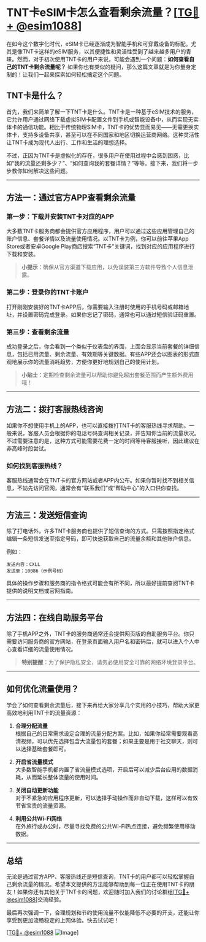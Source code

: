 # TNT卡eSIM卡怎么查看剩余流量？[[TG💪+ @esim1088](https://t.me/s/esim1088)]

在如今这个数字化时代，eSIM卡已经逐渐成为智能手机和可穿戴设备的标配。尤其是像TNT卡这样的eSIM服务，以其便捷性和灵活性受到了越来越多用户的青睐。然而，对于初次使用TNT卡的用户来说，可能会遇到一个问题：**如何查看自己的TNT卡剩余流量呢？** 如果你也有类似的疑问，那么这篇文章就是为你量身定制的！让我们一起来探索如何轻松搞定这个问题。

## TNT卡是什么？

首先，我们来简单了解一下TNT卡是什么。TNT卡是一种基于eSIM技术的服务，它允许用户通过网络下载虚拟SIM卡配置文件到手机或智能设备中，从而实现无实体卡的通信功能。相比于传统物理SIM卡，TNT卡的优势显而易见——无需更换实体卡，支持多设备共享，甚至可以在不同国家和地区切换运营商网络。这种灵活性让TNT卡成为现代人出行、工作和生活的理想选择。

不过，正因为TNT卡是虚拟化的存在，很多用户在使用过程中会感到困惑，比如“我的流量还剩多少？”、“如何查询我的套餐详情？”等等。接下来，我们将一步步教你如何解决这些问题。

---

## 方法一：通过官方APP查看剩余流量

### 第一步：下载并安装TNT卡对应的APP

大多数TNT卡服务商都会提供官方应用程序，用户可以通过这些应用管理自己的账户信息、套餐详情以及流量使用情况。以TNT卡为例，你可以前往苹果App Store或者安卓Google Play商店搜索“TNT卡”关键词，找到对应的应用程序进行下载和安装。

> **小提示**：确保从官方渠道下载应用，以免误装第三方软件导致个人信息泄露。

### 第二步：登录你的TNT卡账户

打开刚刚安装好的TNT卡APP后，你需要输入注册时使用的手机号码或邮箱地址，并设置密码完成登录。如果你忘记了密码，通常也可以通过短信验证码重置。

### 第三步：查看剩余流量

成功登录之后，你会看到一个类似于仪表盘的界面，上面会显示当前套餐的详细信息，包括已用流量、剩余流量、有效期等关键数据。有些APP还会以图表的形式直观地展示你的流量消耗趋势，方便你更好地规划自己的使用计划。

> **小贴士**：定期检查剩余流量可以帮助你避免超出套餐范围而产生额外费用哦！

---

## 方法二：拨打客服热线咨询

如果你不想使用手机上的APP，也可以直接拨打TNT卡的客服热线寻求帮助。一般来说，客服人员会根据你的电话号码查询相关记录，并告知你当前的流量状况。不过需要注意的是，这种方式可能需要花费一定的时间等待客服接听，因此建议在非高峰时段尝试。

### 如何找到客服热线？

客服热线通常会在TNT卡的官方网站或者APP内公布。如果你暂时找不到相关信息，不妨先访问官网，通常会有“联系我们”或“帮助中心”的入口供你查找。

---

## 方法三：发送短信查询

除了打电话外，许多TNT卡服务商也提供了短信查询的方式。只需按照指定格式编辑一条短信发送至指定号码，即可快速获取自己的流量余额和其他账户信息。

例如：
```
发送内容：CXLL
发送至：10086（示例号码）
```

具体的操作步骤和服务商的指令格式可能会有所不同，所以最好提前查阅TNT卡提供的说明文档或官网指南。

---

## 方法四：在线自助服务平台

除了手机APP之外，TNT卡的服务商通常还会提供网页版的自助服务平台。你只需要访问服务商的官方网站，在登录页面输入用户名和密码后，就可以进入个人中心查看详细的流量使用情况。

> **特别提醒**：为了保护隐私安全，请务必使用安全可靠的网络环境登录平台。

---

## 如何优化流量使用？

学会了如何查看剩余流量后，接下来再给大家分享几个实用的小技巧，帮助大家更高效地利用TNT卡的流量资源：

1. **合理分配流量**  
   根据自己的日常需求设定合理的流量分配方案。比如，如果你经常需要观看高清视频，可以优先选择包含大流量包的套餐；如果主要是用于社交聊天，则可以选择基础套餐即可。

2. **开启省流量模式**  
   大多数智能手机都内置了省流量模式选项，开启后可以减少后台应用的数据消耗，从而延长整体流量的使用时间。

3. **关闭自动更新功能**  
   对于不紧急的应用程序更新，可以选择手动操作而非自动下载，这样可以有效节省宝贵的流量资源。

4. **利用公共Wi-Fi网络**  
   在外旅行或办公时，尽量寻找免费的公共Wi-Fi热点连接，避免频繁使用移动数据。

---

## 总结

无论是通过官方APP、客服热线还是短信查询，TNT卡的用户都可以轻松掌握自己剩余流量的情况。希望本文提供的方法能够帮助到每一位正在使用TNT卡的朋友！如果你还有其他关于TNT卡的问题，欢迎随时加入我们的讨论群组[[TG💪+ @esim1088](https://t.me/s/esim1088)]交流经验。

最后再次强调一下，合理规划和节约使用流量不仅能降低不必要的开支，还能让你享受到更加流畅稳定的上网体验。快去试试吧！

[[TG💪+ @esim1088](https://t.me/s/esim1088) ![Image](https://i.postimg.cc/4NQfJmqS/Snipaste-2025-05-13-00-14-12.png)]
